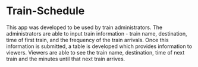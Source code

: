 # Train-Schedule
This app was developed to be used by train administrators. The administrators are able to input train information - train name, destination, time of first train, and the frequency of the train arrivals. Once this information is submitted, a table is developed which provides information to viewers. Viewers are able to see the train name, destination, time of next train and the minutes until that next train arrives. 